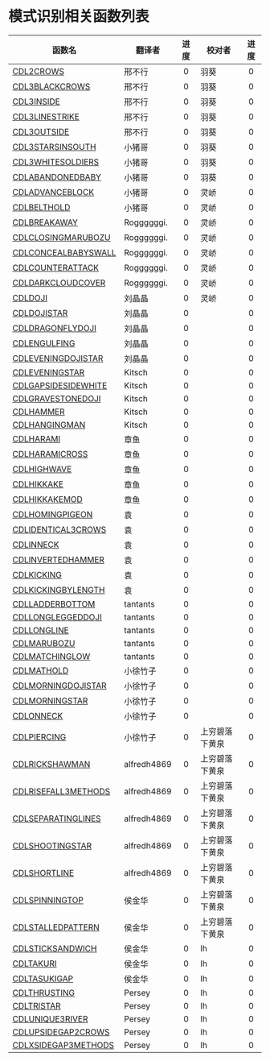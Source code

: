 # 模式识别相关函数列表

|函数名|翻译者|进度|校对者|进度|
|-----|----|:----:|----|:----:|
|[CDL2CROWS](CDL2CROWS.md)|邢不行|0|羽葵|0|
|[CDL3BLACKCROWS](CDL3BLACKCROWS.md) |邢不行|0|羽葵|0|
|[CDL3INSIDE](CDL3INSIDE.md) |邢不行|0|羽葵|0|
|[CDL3LINESTRIKE](CDL3LINESTRIKE.md) |邢不行|0|羽葵|0|
|[CDL3OUTSIDE](CDL3OUTSIDE.md) |邢不行|0|羽葵|0|
|[CDL3STARSINSOUTH](CDL3STARSINSOUTH.md) |小猪哥|0|羽葵|0|
|[CDL3WHITESOLDIERS](CDL3WHITESOLDIERS.md) |小猪哥|0|羽葵|0| 
|[CDLABANDONEDBABY](CDLABANDONEDBABY.md) |小猪哥|0|羽葵|0| 
|[CDLADVANCEBLOCK](CDLADVANCEBLOCK.md) |小猪哥|0|灵峤|0| 
|[CDLBELTHOLD](CDLBELTHOLD.md) |小猪哥|0|灵峤|0| 
|[CDLBREAKAWAY](CDLBREAKAWAY.md) |Roggggggi.|0|灵峤|0| 
|[CDLCLOSINGMARUBOZU](CDLCLOSINGMARUBOZU.md) |Roggggggi.|0|灵峤|0| 
|[CDLCONCEALBABYSWALL](CDLCONCEALBABYSWALL.md) |Roggggggi.|0|灵峤|0| 
|[CDLCOUNTERATTACK](CDLCOUNTERATTACK.md) |Roggggggi.|0|灵峤|0| 
|[CDLDARKCLOUDCOVER](CDLDARKCLOUDCOVER.md) |Roggggggi.|0|灵峤|0| 
|[CDLDOJI](CDLDOJI.md) |刘晶晶|0|灵峤|0| 
|[CDLDOJISTAR](CDLDOJISTAR.md) |刘晶晶|0||0| 
|[CDLDRAGONFLYDOJI](CDLDRAGONFLYDOJI.md) |刘晶晶|0||0| 
|[CDLENGULFING](CDLENGULFING.md) |刘晶晶|0||0| 
|[CDLEVENINGDOJISTAR](CDLEVENINGDOJISTAR.md) |刘晶晶|0||0| 
|[CDLEVENINGSTAR](CDLEVENINGSTAR.md) |Kitsch|0||0|
|[CDLGAPSIDESIDEWHITE](CDLGAPSIDESIDEWHITE.md) |Kitsch|0||0|
|[CDLGRAVESTONEDOJI](CDLGRAVESTONEDOJI.md) |Kitsch|0||0|
|[CDLHAMMER](CDLHAMMER.md) |Kitsch|0||0|
|[CDLHANGINGMAN](CDLHANGINGMAN.md) |Kitsch|0||0|
|[CDLHARAMI](CDLHARAMI.md) |章鱼|0||0|
|[CDLHARAMICROSS](CDLHARAMICROSS.md) |章鱼|0||0|
|[CDLHIGHWAVE](CDLHIGHWAVE.md) |章鱼|0||0|
|[CDLHIKKAKE](CDLHIKKAKE.md) |章鱼|0||0|
|[CDLHIKKAKEMOD](CDLHIKKAKEMOD.md) |章鱼|0||0|
|[CDLHOMINGPIGEON](CDLHOMINGPIGEON.md) |袁|0||0|
|[CDLIDENTICAL3CROWS](CDLIDENTICAL3CROWS.md) |袁|0||0|
|[CDLINNECK](CDLINNECK.md) |袁|0||0|
|[CDLINVERTEDHAMMER](CDLINVERTEDHAMMER.md) |袁|0||0|
|[CDLKICKING](CDLKICKING.md) |袁|0||0|
|[CDLKICKINGBYLENGTH](CDLKICKINGBYLENGTH.md) |袁|0||0|
|[CDLLADDERBOTTOM](CDLLADDERBOTTOM.md) |tantants|0||0|
|[CDLLONGLEGGEDDOJI](CDLLONGLEGGEDDOJI.md) |tantants|0||0|
|[CDLLONGLINE](CDLLONGLINE.md) |tantants|0||0|
|[CDLMARUBOZU](CDLMARUBOZU.md) |tantants|0||0|
|[CDLMATCHINGLOW](CDLMATCHINGLOW.md) |tantants|0||0|
|[CDLMATHOLD](CDLMATHOLD.md) |小徐竹子|0||0|
|[CDLMORNINGDOJISTAR](CDLMORNINGDOJISTAR.md) |小徐竹子|0||0|
|[CDLMORNINGSTAR](CDLMORNINGSTAR.md) |小徐竹子|0||0|
|[CDLONNECK](CDLONNECK.md) |小徐竹子|0||0|
|[CDLPIERCING](CDLPIERCING.md) |小徐竹子|0|上穷碧落下黄泉|0|
|[CDLRICKSHAWMAN](CDLRICKSHAWMAN.md) |alfredh4869|0|上穷碧落下黄泉|0|
|[CDLRISEFALL3METHODS](CDLRISEFALL3METHODS.md) |alfredh4869|0|上穷碧落下黄泉|0|
|[CDLSEPARATINGLINES](CDLSEPARATINGLINES.md) |alfredh4869|0|上穷碧落下黄泉|0|
|[CDLSHOOTINGSTAR](CDLSHOOTINGSTAR.md) |alfredh4869|0|上穷碧落下黄泉|0|
|[CDLSHORTLINE](CDLSHORTLINE.md) |alfredh4869|0|上穷碧落下黄泉|0|
|[CDLSPINNINGTOP](CDLSPINNINGTOP.md) |侯金华|0|上穷碧落下黄泉|0|
|[CDLSTALLEDPATTERN](CDLSTALLEDPATTERN.md) |侯金华|0|上穷碧落下黄泉|0|
|[CDLSTICKSANDWICH](CDLSTICKSANDWICH.md) |侯金华|0|lh|0|
|[CDLTAKURI](CDLTAKURI.md) |侯金华|0|lh|0|
|[CDLTASUKIGAP](CDLTASUKIGAP.md) |侯金华|0|lh|0| 
|[CDLTHRUSTING](CDLTHRUSTING.md) |Persey|0|lh|0|
|[CDLTRISTAR](CDLTRISTAR.md) |Persey|0|lh|0|
|[CDLUNIQUE3RIVER](CDLUNIQUE3RIVER.md) |Persey|0|lh|0|
|[CDLUPSIDEGAP2CROWS](CDLUPSIDEGAP2CROWS.md) |Persey|0|lh|0|
|[CDLXSIDEGAP3METHODS](CDLXSIDEGAP3METHODS.md) |Persey|0|lh|0|
